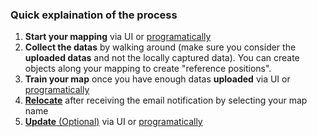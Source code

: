 ### Quick explaination of the process
1. __Start your mapping__ via UI or [programatically](developer/comp_map_data_uploader.md#startstop-uploading-datas)
2. __Collect the datas__ by walking around (make sure you consider the __uploaded datas__ and not the locally captured data). You can create objects along your mapping to create "reference positions".
3. __Train your map__ once you have enough datas **uploaded** via UI or [programatically](developer/comp_map_data_uploader.md#run-generation-new-map)
4. [__Relocate__](how_relocate.md) after receiving the email notification by selecting your map name
5. [__Update__ (Optional)](update_instructions.md) via UI or [programatically](developer/comp_map_data_uploader.md#run-update-existing-map)
